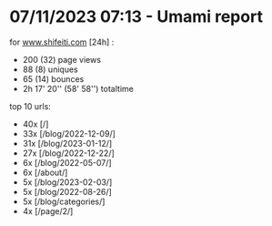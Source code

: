 # 07/11/2023 07:13 - Umami report
for www.shifeiti.com [24h] :

 - 200 (32) page views
 - 88 (8) uniques
 - 65 (14) bounces
 - 2h 17' 20'' (58' 58'') totaltime


top 10 urls:
 - 40x [/]
 - 33x [/blog/2022-12-09/]
 - 31x [/blog/2023-01-12/]
 - 27x [/blog/2022-12-22/]
 - 6x [/blog/2022-05-07/]
 - 6x [/about/]
 - 5x [/blog/2023-02-03/]
 - 5x [/blog/2022-08-26/]
 - 5x [/blog/categories/]
 - 4x [/page/2/]


